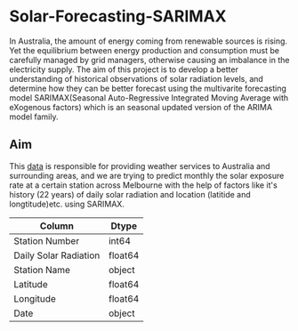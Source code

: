 # Solar-Forecasting-SARIMAX

In Australia, the amount of energy coming from renewable sources is rising. Yet the equilibrium between energy production and consumption must be carefully managed by grid managers, otherwise causing an imbalance in the electricity supply. The aim of this project is to develop a better understanding of historical observations of solar radiation levels, and determine how they can be better forecast using the
multivarite forecasting model SARIMAX(Seasonal Auto-Regressive Integrated Moving Average with eXogenous factors) which is an seasonal updated version of the ARIMA model family.

## Aim
This [data](http://www.bom.gov.au/) is responsible for providing weather services to Australia and surrounding areas, and we are trying to predict monthly the solar exposure rate at a certain station across Melbourne with the help of factors like it's history (22 years) of daily solar radiation and location (latitide and longtitude)etc. using SARIMAX.

|Column   | Dtype |
|------ |-------|
|Station Number |      int64  |
|Daily Solar Radiation| float64|
|Station Name |   object |
|Latitude   |   float64|
|Longitude   | float64|
|Date     |  object |
 
